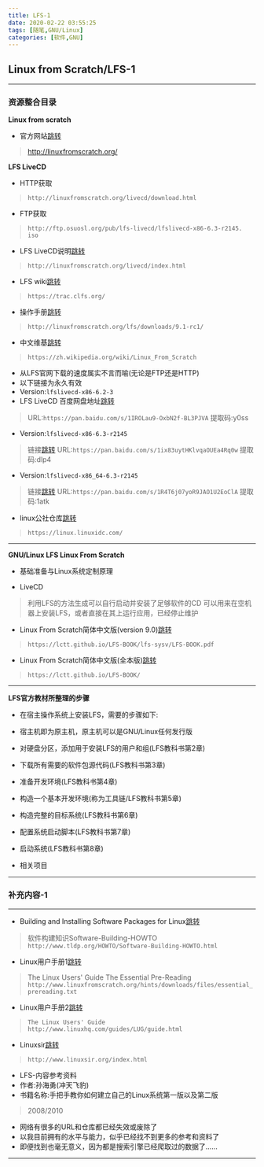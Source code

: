 ```yaml
---
title: LFS-1
date: 2020-02-22 03:55:25
tags: [随笔,GNU/Linux]
categories: [软件,GNU]
---
```


## Linux from Scratch/LFS-1

---

### 资源整合目录

**Linux from scratch**

* 官方网站[跳转](http://linuxfromscratch.org/)
> http://linuxfromscratch.org/

**LFS LiveCD**

* HTTP获取
> `http://linuxfromscratch.org/livecd/download.html`

* FTP获取
> `http://ftp.osuosl.org/pub/lfs-livecd/lfslivecd-x86-6.3-r2145. iso`

* LFS LiveCD说明[跳转](http://linuxfromscratch.org/livecd/index.html)
> `http://linuxfromscratch.org/livecd/index.html`

* LFS wiki[跳转](https://trac.clfs.org/)
> `https://trac.clfs.org/`

* 操作手册[跳转](http://linuxfromscratch.org/lfs/downloads/9.1-rc1/)
> `http://linuxfromscratch.org/lfs/downloads/9.1-rc1/`

* 中文维基[跳转](https://zh.wikipedia.org/wiki/Linux_From_Scratch)
> `https://zh.wikipedia.org/wiki/Linux_From_Scratch`

* 从LFS官网下载的速度属实不言而喻(无论是FTP还是HTTP)
* 以下链接为永久有效
* Version:`lfslivecd-x86-6.2-3`
* LFS LiveCD 百度网盘地址[跳转](https://pan.baidu.com/s/1IROLau9-OxbN2f-BL3PJVA)
> URL:`https://pan.baidu.com/s/1IROLau9-OxbN2f-BL3PJVA`
> 提取码:y0ss

* Version:`lfslivecd-x86-6.3-r2145`
> 链接[跳转](https://pan.baidu.com/s/1ix83uytHKlvqaOUEa4Rq0w)
> URL:`https://pan.baidu.com/s/1ix83uytHKlvqaOUEa4Rq0w`
> 提取码:dlp4 

* Version:`lfslivecd-x86_64-6.3-r2145`
> 链接[跳转](https://pan.baidu.com/s/1R4T6j07yoR9JAO1U2EoClA)
> URL:`https://pan.baidu.com/s/1R4T6j07yoR9JAO1U2EoClA`
> 提取码:1atk

* linux公社仓库[跳转](https://linux.linuxidc.com/)
> `https://linux.linuxidc.com/`

---

**GNU/Linux LFS Linux From Scratch**

* 基础准备与Linux系统定制原理

* LiveCD
> 利用LFS的方法生成可以自行启动并安装了足够软件的CD
> 可以用来在空机器上安装LFS，或者直接在其上运行应用，已经停止维护

* Linux From Scratch简体中文版(version 9.0)[跳转](https://lctt.github.io/LFS-BOOK/lfs-sysv/LFS-BOOK.pdf)
> `https://lctt.github.io/LFS-BOOK/lfs-sysv/LFS-BOOK.pdf`

* Linux From Scratch简体中文版(全本版)[跳转](https://lctt.github.io/LFS-BOOK/)
> `https://lctt.github.io/LFS-BOOK/`

---

**LFS官方教材所整理的步骤**

* 在宿主操作系统上安装LFS，需要的步骤如下:
* 宿主机即为原主机，原主机可以是GNU/Linux任何发行版

* 对硬盘分区，添加用于安装LFS的用户和组(LFS教科书第2章)
* 下载所有需要的软件包源代码(LFS教科书第3章)
* 准备开发环境(LFS教科书第4章)
* 构造一个基本开发环境(称为工具链/LFS教科书第5章)
* 构造完整的目标系统(LFS教科书第6章)
* 配置系统启动脚本(LFS教科书第7章)
* 启动系统(LFS教科书第8章)
* 相关项目

---

### 补充内容-1

---

* Building and Installing Software Packages for Linux[跳转](http://www.tldp.org/HOWTO/Software-Building-HOWTO.html)
> 软件构建知识Software-Building-HOWTO
> `http://www.tldp.org/HOWTO/Software-Building-HOWTO.html`

* Linux用户手册1[跳转](http://www.linuxfromscratch.org/hints/downloads/files/essential_prereading.txt)
> The Linux Users' Guide
> The Essential Pre-Reading
> `http://www.linuxfromscratch.org/hints/downloads/files/essential_prereading.txt`

* Linux用户手册2[跳转](http://www.linuxhq.com/guides/LUG/guide.html)
> `The Linux Users' Guide 
> http://www.linuxhq.com/guides/LUG/guide.html`

* Linuxsir[跳转](http://www.linuxsir.org/index.html)
> `http://www.linuxsir.org/index.html`

* LFS-内容参考资料
* 作者:孙海勇(冲天飞豹)
* 书籍名称:手把手教你如何建立自己的Linux系统第一版以及第二版
> 2008/2010

* 网络有很多的URL和仓库都已经失效或废除了
* 以我目前拥有的水平与能力，似乎已经找不到更多的参考和资料了
* 即便找到也毫无意义，因为都是搜索引擎已经爬取过的数据了......

---


